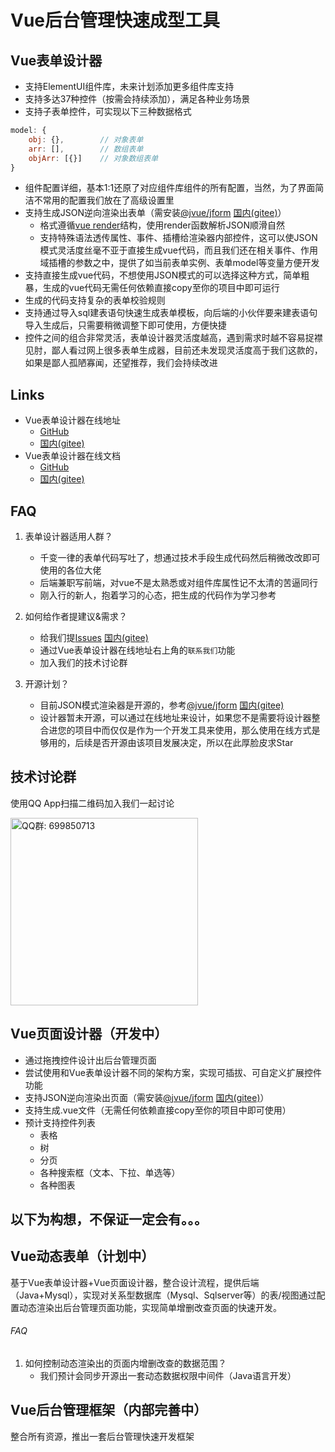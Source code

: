 # Vue后台管理快速成型工具

## Vue表单设计器

- 支持ElementUI组件库，未来计划添加更多组件库支持
- 支持多达37种控件（按需会持续添加），满足各种业务场景
- 支持子表单控件，可实现以下三种数据格式
```javascript
model: {
    obj: {},        // 对象表单
    arr: [],        // 数组表单
    objArr: [{}]    // 对象数组表单
}
```
- 组件配置详细，基本1:1还原了对应组件库组件的所有配置，当然，为了界面简洁不常用的配置我们放在了高级设置里
- 支持生成JSON逆向渲染出表单（需安装[@jvue/jform](https://github.com/83945105/jvue/tree/main/jform-ui) [国内(gitee)](https://gitee.com/83945105/jvue/tree/main/jform-ui)）
  - 格式遵循[vue render](https://cn.vuejs.org/v2/guide/render-function.html)结构，使用render函数解析JSON顺滑自然
  - 支持特殊语法透传属性、事件、插槽给渲染器内部控件，这可以使JSON模式灵活度丝毫不亚于直接生成vue代码，而且我们还在相关事件、作用域插槽的参数之中，提供了如当前表单实例、表单model等变量方便开发
- 支持直接生成vue代码，不想使用JSON模式的可以选择这种方式，简单粗暴，生成的vue代码无需任何依赖直接copy至你的项目中即可运行
- 生成的代码支持复杂的表单校验规则
- 支持通过导入sql建表语句快速生成表单模板，向后端的小伙伴要来建表语句导入生成后，只需要稍微调整下即可使用，方便快捷
- 控件之间的组合非常灵活，表单设计器灵活度越高，遇到需求时越不容易捉襟见肘，鄙人看过网上很多表单生成器，目前还未发现灵活度高于我们这款的，如果是鄙人孤陋寡闻，还望推荐，我们会持续改进

## Links

- Vue表单设计器在线地址
  - [GitHub](https://83945105.github.io/jvue/jform/#/designer)
  - [国内(gitee)](http://83945105.gitee.io/jvue/jform/#/designer)
- Vue表单设计器在线文档
  - [GitHub](https://83945105.github.io/jvue/docs/zh)
  - [国内(gitee)](http://83945105.gitee.io/jvue/docs/zh)
  
## FAQ

1. 表单设计器适用人群？
    - 千变一律的表单代码写吐了，想通过技术手段生成代码然后稍微改改即可使用的各位大佬
    - 后端兼职写前端，对vue不是太熟悉或对组件库属性记不太清的苦逼同行
    - 刚入行的新人，抱着学习的心态，把生成的代码作为学习参考
    
2. 如何给作者提建议&需求？
    - 给我们提[Issues](https://github.com/83945105/jvue/issues) [国内(gitee)](https://gitee.com/83945105/jvue/issues)
    - 通过Vue表单设计器在线地址右上角的`联系我们`功能
    - 加入我们的技术讨论群
    
3. 开源计划？
    - 目前JSON模式渲染器是开源的，参考[@jvue/jform](https://github.com/83945105/jvue/tree/main/jform-ui) [国内(gitee)](https://gitee.com/83945105/jvue/tree/main/jform-ui)
    - 设计器暂未开源，可以通过在线地址来设计，如果您不是需要将设计器整合进您的项目中而仅仅是作为一个开发工具来使用，那么使用在线方式是够用的，后续是否开源由该项目发展决定，所以在此厚脸皮求Star

## 技术讨论群

使用QQ App扫描二维码加入我们一起讨论

<img alt="QQ群: 699850713" src="https://gitee.com/83945105/jvue/blob/main/assets/jvue-form-designer-qq-1.jpg" width="300">

## Vue页面设计器（开发中）

- 通过拖拽控件设计出后台管理页面
- 尝试使用和Vue表单设计器不同的架构方案，实现可插拔、可自定义扩展控件功能
- 支持JSON逆向渲染出页面（需安装[@jvue/jform](https://github.com/83945105/jvue/tree/main/jform-ui) [国内(gitee)](https://gitee.com/83945105/jvue/tree/main/jform-ui)）
- 支持生成.vue文件（无需任何依赖直接copy至你的项目中即可使用）
- 预计支持控件列表
  - 表格
  - 树
  - 分页
  - 各种搜索框（文本、下拉、单选等）
  - 各种图表

## 以下为构想，不保证一定会有。。。

## Vue动态表单（计划中）

基于Vue表单设计器+Vue页面设计器，整合设计流程，提供后端（Java+Mysql），实现对关系型数据库（Mysql、Sqlserver等）的表/视图通过配置动态渲染出后台管理页面功能，实现简单增删改查页面的快速开发。

###### FAQ

1. 如何控制动态渲染出的页面内增删改查的数据范围？
    - 我们预计会同步开源出一套动态数据权限中间件（Java语言开发）

## Vue后台管理框架（内部完善中）

整合所有资源，推出一套后台管理快速开发框架
